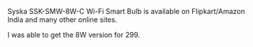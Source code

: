 Syska SSK-SMW-8W-C Wi-Fi Smart Bulb is available on Flipkart/Amazon India and many other online sites.

I was able to get the 8W version for 299.


